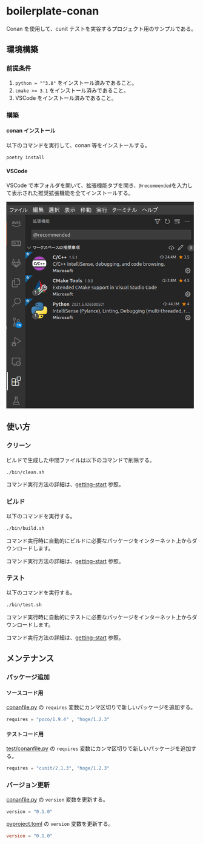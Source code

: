 # boilerplate-conan

Conan を使用して、cunit テストを実谷するプロジェクト用のサンプルである。

## 環境構築

### 前提条件

1. `python = "^3.8"` をインストール済みであること。
2. `cmake >= 3.1` をインストール済みであること。
3. VSCode をインストール済みであること。

### 構築

#### conan インストール

以下のコマンドを実行して、conan 等をインストールする。

```bash
poetry install
```

#### VSCode

VSCode で本フォルダを開いて、拡張機能タブを開き、`@recommended`を入力して表示された推奨拡張機能を全てインストールする。

![vscode](README.assets/vscode.png)



## 使い方

### クリーン

ビルドで生成した中間ファイルは以下のコマンドで削除する。

```bash
./bin/clean.sh
```

コマンド実行方法の詳細は、[getting-start](docs/getting-start.md) 参照。

### ビルド

以下のコマンドを実行する。

```bash
./bin/build.sh
```

コマンド実行時に自動的にビルドに必要なパッケージをインターネット上からダウンロードします。

コマンド実行方法の詳細は、[getting-start](docs/getting-start.md) 参照。

### テスト

以下のコマンドを実行する。

```bash
./bin/test.sh
```

コマンド実行時に自動的にテストに必要なパッケージをインターネット上からダウンロードします。

コマンド実行方法の詳細は、[getting-start](docs/getting-start.md) 参照。

## メンテナンス

### パッケージ追加

#### ソースコード用

[conanfile.py](conanfile.py) の `requires` 変数にカンマ区切りで新しいパッケージを追加する。

```python
requires = "poco/1.9.4" , "hoge/1.2.3"
```

#### テストコード用

[test/conanfile.py](test/conanfile.py) の `requires` 変数にカンマ区切りで新しいパッケージを追加する。

```python
requires = "cunit/2.1.3", "hoge/1.2.3"
```

### バージョン更新

[conanfile.py](conanfile.py) の `version` 変数を更新する。

```python
version = "0.1.0"
```

[pyproject.toml](pyproject.toml) の `version` 変数を更新する。

```toml
version = "0.1.0"
```
